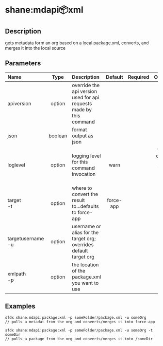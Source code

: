 <!-- This file has been generated with command 'sfdx hardis:doc:plugin:generate'. Please do not update it manually or it may be overwritten -->
# shane:mdapi:package:xml

## Description

gets metadata form an org based on a local package.xml, converts, and merges it into the local source

## Parameters

|Name|Type|Description|Default|Required|Options|
|:---|:--:|:----------|:-----:|:------:|:-----:|
|apiversion|option|override the api version used for api requests made by this command||||
|json|boolean|format output as json||||
|loglevel|option|logging level for this command invocation|warn||trace<br/>debug<br/>info<br/>warn<br/>error<br/>fatal|
|target<br/>-t|option|where to convert the result to...defaults to force-app|force-app|||
|targetusername<br/>-u|option|username or alias for the target org; overrides default target org||||
|xmlpath<br/>-p|option|the location of the package.xml you want to use||||

## Examples

```shell
sfdx shane:mdapi:package:xml -p someFolder/package.xml -u someOrg
// pulls a metadat from the org and converts/merges it into force-app

```

```shell
sfdx shane:mdapi:package:xml -p someFolder/package.xml -u someOrg -t someDir
// pulls a package from the org and converts/merges it into /someDir

```


